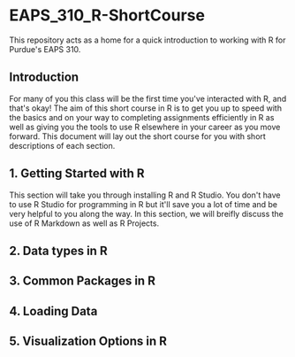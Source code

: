 # EAPS_310_R-ShortCourse
 This repository acts as a home for a quick introduction to working with R for Purdue's EAPS 310.

## Introduction
For many of you this class will be the first time you've interacted with R, and that's okay! The aim of this short course in R is to get you up to speed with the basics and on your way to completing assignments efficiently in R as well as giving you the tools to use R elsewhere in your career as you move forward. This document will lay out the short course for you with short descriptions of each section.

## 1. Getting Started with R
This section will take you through installing R and R Studio. You don't have to use R Studio for programming in R but it'll save you a lot of time and be very helpful to you along the way. In this section, we will breifly discuss the use of R Markdown as well as R Projects.

## 2. Data types in R


## 3. Common Packages in R


## 4. Loading Data


## 5. Visualization Options in R


